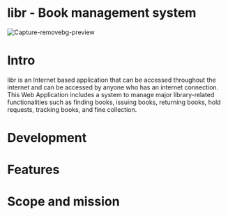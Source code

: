 # libr - Book management system
![Capture-removebg-preview](https://user-images.githubusercontent.com/74790139/120447662-7c6c1900-c393-11eb-8799-b6fb2ea7283d.png)


# Intro

libr is an Internet based application that can be accessed throughout the internet and can be accessed by anyone who has an internet connection.
This Web Application includes a system to manage major library-related functionalities such as finding books, issuing books, returning books, hold requests, tracking books, and fine collection.

# Development

# Features

# Scope and mission

